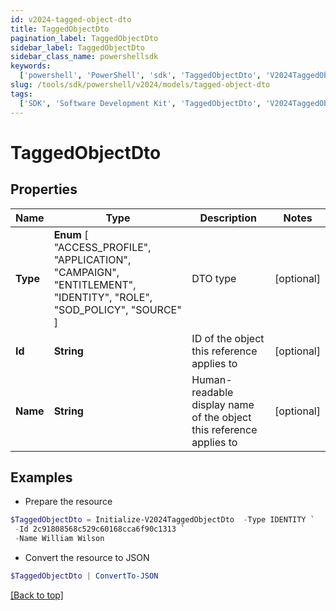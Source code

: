 ```yaml
---
id: v2024-tagged-object-dto
title: TaggedObjectDto
pagination_label: TaggedObjectDto
sidebar_label: TaggedObjectDto
sidebar_class_name: powershellsdk
keywords:
  ['powershell', 'PowerShell', 'sdk', 'TaggedObjectDto', 'V2024TaggedObjectDto']
slug: /tools/sdk/powershell/v2024/models/tagged-object-dto
tags:
  ['SDK', 'Software Development Kit', 'TaggedObjectDto', 'V2024TaggedObjectDto']
---
```


# TaggedObjectDto

## Properties

| Name | Type | Description | Notes |
| --- | --- | --- | --- |
| **Type** | **Enum** [ "ACCESS_PROFILE", "APPLICATION", "CAMPAIGN", "ENTITLEMENT", "IDENTITY", "ROLE", "SOD_POLICY", "SOURCE" ] | DTO type | [optional] |
| **Id** | **String** | ID of the object this reference applies to | [optional] |
| **Name** | **String** | Human-readable display name of the object this reference applies to | [optional] |

## Examples

- Prepare the resource

```powershell
$TaggedObjectDto = Initialize-V2024TaggedObjectDto  -Type IDENTITY `
 -Id 2c91808568c529c60168cca6f90c1313 `
 -Name William Wilson
```

- Convert the resource to JSON

```powershell
$TaggedObjectDto | ConvertTo-JSON
```

[[Back to top]](#)
